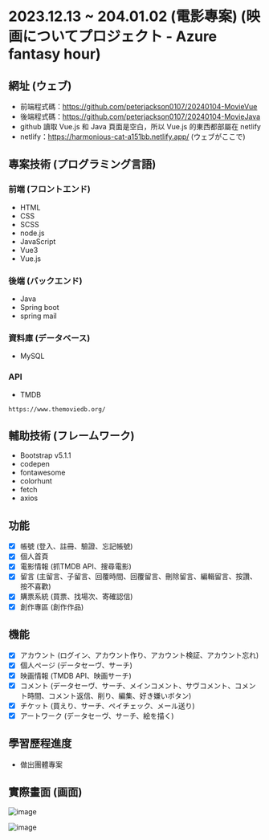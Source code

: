 # 2023.12.13 ~ 204.01.02 (電影專案) (映画についてプロジェクト - Azure fantasy hour)

## 網址 (ウェブ)
* 前端程式碼：https://github.com/peterjackson0107/20240104-MovieVue
* 後端程式碼：https://github.com/peterjackson0107/20240104-MovieJava
* github 讀取 Vue.js 和 Java 頁面是空白，所以 Vue.js 的東西都部屬在 netlify
* netlify：https://harmonious-cat-a151bb.netlify.app/ (ウェブがここで)

## 專案技術 (プログラミング言語)
### 前端 (フロントエンド)
- HTML
- CSS
- SCSS
- node.js
- JavaScript
- Vue3
- Vue.js

### 後端 (バックエンド)
- Java
- Spring boot
- spring mail

### 資料庫 (データベース)
- MySQL

### API
- TMDB
```
https://www.themoviedb.org/
```
## 輔助技術 (フレームワーク)
- Bootstrap v5.1.1
- codepen
- fontawesome
- colorhunt
- fetch
- axios

## 功能
- [x] 帳號 (登入、註冊、驗證、忘記帳號)
- [x] 個人首頁
- [x] 電影情報 (抓TMDB API、搜尋電影)
- [x] 留言 (主留言、子留言、回覆時間、回覆留言、刪除留言、編輯留言、按讚、按不喜歡)
- [x] 購票系統 (買票、找場次、寄確認信)
- [x] 創作專區 (創作作品)

## 機能
- [x] アカウント (ログイン、アカウント作り、アカウント検証、アカウント忘れ)
- [x] 個人ページ (データセーヴ、サーチ)
- [x] 映画情報 (TMDB API、映画サーチ)
- [x] コメント (データセーヴ、サーチ、メインコメント、サヴコメント、コメント時間、コメント返信、削り、編集、好き嫌いボタン)
- [x] チケット (買えり、サーチ、ペイチェック、メール送り)
- [x] アートワーク (データセーヴ、サーチ、絵を描く)

## 學習歷程進度
* 做出團體專案

## 實際畫面 (画面)
![image](https://github.com/peterjackson0107/20240104-MovieVue/assets/151004314/b79b083c-8891-4037-86a8-6d1ed4176fd3)

![image](https://github.com/peterjackson0107/20240104-MovieVue/assets/151004314/39c85bb0-c78f-448e-9aa7-8d5c306fb87f)


